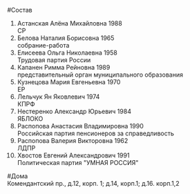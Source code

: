 #Состав
1. Астанская Алёна Михайловна 1988   
    СР
2. Белова Наталия Борисовна 1965   
    собрание-работа
3. Елисеева Ольга Николаевна 1958   
    Трудовая партия России
4. Капанен Римма Рейновна 1989   
    представительный орган муниципального образования
5. Кузнецова Мария Евгеньевна 1970   
    ЕР
6. Лельчук Ян Яковлевич 1974   
    КПРФ
7. Нестеренко Александр Юрьевич 1984   
    ЯБЛОКО
8. Распопова Анастасия Владимировна 1990   
    Российская партия пенсионеров за справедливость
9. Распопова Валерия Викторовна 1962   
    ЛДПР
10. Хвостов Евгений Александрович 1991   
    Политическая партия "УМНАЯ РОССИЯ"

#Дома  
Комендантский пр., д.12, корп. 1; д.14, корп.1; д.16. корп.1,2

